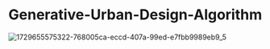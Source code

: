 # Generative-Urban-Design-Algorithm

![1729655575322-768005ca-eccd-407a-99ed-e7fbb9989eb9_5](https://github.com/user-attachments/assets/864485eb-6fae-48c0-a651-48cb539e91d5)
